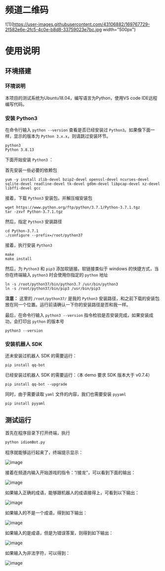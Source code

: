 # 频道二维码
![1](https://user-images.githubusercontent.com/43106882/169767729-2f582e6e-2fc5-4c0e-b8d8-33759023e7bc.jpg width="500px")


# 使用说明

## 环境搭建

### 环境说明

本项目的测试系统为Ubuntu18.04，编写语言为Python，使用VS code IDE远程编写代码。

### 安装 Python3

在命令行输入 `python --version` 查看是否已经安装过 `Python3`。如果像下面一样，显示的版本为 `Python 3.x.x`，则请跳过安装环节。

```
python3
Python 3.8.13
```

下面开始安装 `Python3` ：

首先安装一些必要的依赖包

```
yum -y install zlib-devel bzip2-devel openssl-devel ncurses-devel sqlite-devel readline-devel tk-devel gdbm-devel libpcap-devel xz-devel libffi-devel gcc
```

接着，下载 `Python3` 安装包，并解压缩安装包

```
wget https://www.python.org/ftp/python/3.7.1/Python-3.7.1.tgz
tar -zxvf Python-3.7.1.tgz
```

然后，指定 `Python3` 安装路径

```
cd Python-3.7.1
./configure --prefix=/root/python37
```

接着，执行安装 `Python3`

```
make
make install
```

然后，为 `Python3` 和 `pip3` 添加软链接。软链接类似于 windows 的快捷方式，当你在终端输入 `python3` 时会使用你指定的 `python` 地址

```
ln -s /root/python37/bin/python3.7 /usr/bin/python3
ln -s /root/python37/bin/pip3 /usr/bin/pip3
```

**注意：** 这里的 `/root/python37/` 是我的 `Python3` 安装路径，和之前下载的安装包放在同一个位置。运行前请确认一下你的安装路径是否和我一样。

最后，在命令行输入 `python3 --version` 指令检验是否安装完成，如果安装成功，会打印出 `python` 的版本号

```
python3 --version
```

### 安装机器人 SDK

还未安装过机器人 SDK 的需要运行：

```
pip install qq-bot
```

已经安装过机器人 SDK 的需要运行：（本 demo 要求 SDK 版本大于 v0.7.4）

```
pip install qq-bot --upgrade
```

同时，由于需要读取 `yaml` 文件的内容，我们也需要安装 `pyyaml`

```
pip install pyyaml
```



## 测试运行

首先在程序目录下打开终端，执行

```python
python idiomBot.py
```

程序就能够运行起来了，终端提示显示：

![image](https://user-images.githubusercontent.com/43106882/169703297-9582d532-c63a-4a7f-b741-b2f046447075.png)

接着在频道内输入开始游戏的指令：“/接龙”，可以看到下面的输出：

![image](https://user-images.githubusercontent.com/43106882/169703329-2a6acd68-b9cc-444e-b596-66ba7eff3ef2.png)

如果输入正确的成语，能够跟机器人的成语接得上，可看到以下输出：

![image](https://user-images.githubusercontent.com/43106882/169703344-74f871c0-5818-444a-ab9d-7543d3af8718.png)

如果输入的不是一个成语，得到如下输出：

![image](https://user-images.githubusercontent.com/43106882/169703354-a732c24c-b02f-4f3e-80df-fb6fe0f41ec8.png)

如果输入的是成语，但是为错误答案，则得到如下输出：

![image](https://user-images.githubusercontent.com/43106882/169703364-892483dd-e03c-4835-a941-5b99e00e3544.png)

如果输入为非法字符，可以得到：

![image](https://user-images.githubusercontent.com/43106882/169703383-418cf9ac-c4b3-4d62-bf35-18a35091bb84.png)

